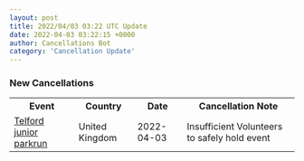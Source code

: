 ```yaml
---
layout: post
title: 2022/04/03 03:22 UTC Update
date: 2022-04-03 03:22:15 +0000
author: Cancellations Bot
category: 'Cancellation Update'
---
```


<h3>New Cancellations</h3>
<div class='hscrollable'>
<table style='width: 100%'>
    <tr>
        <th>Event</th>
        <th>Country</th>
        <th>Date</th>
        <th>Cancellation Note</th>
    </tr>
    <tr>
        <td><a href="https://www.parkrun.org.uk/telford-juniors">Telford junior parkrun</a></td>
        <td>United Kingdom</td>
        <td>2022-04-03</td>
        <td>Insufficient Volunteers to safely hold event</td>
    </tr>
</table>
</div>
